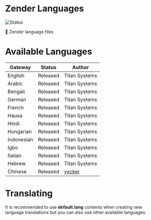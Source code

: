 # Zender Languages

![Status](https://img.shields.io/badge/status-released-blue?style=for-the-badge)

📣 Zender language files

# Available Languages

| Gateway | Status | Author |
| ------ | ------ | ------ |
| English | Released | Titan Systems |
| Arabic | Released | Titan Systems |
| Bengali | Released | Titan Systems |
| German | Released | Titan Systems |
| French | Released | Titan Systems |
| Hausa | Released | Titan Systems |
| Hindi | Released | Titan Systems |
| Hungarian | Released | Titan Systems |
| Indonesian | Released | Titan Systems |
| Igbo | Released | Titan Systems |
| Italian | Released | Titan Systems |
| Hebrew | Released | Titan Systems |
| Chinese | Released | [yxcker](https://codecanyon.net/user/yxcker) |


# Translating

It is recommended to use **default.lang** contents when creating new language translations but you can also use other available languages.